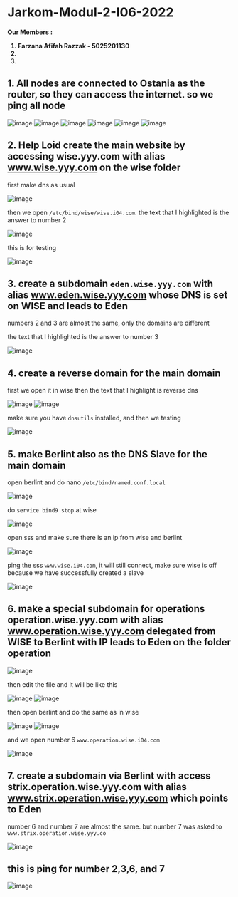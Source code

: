# Jarkom-Modul-2-I06-2022
<strong> Our Members :
1. Farzana Afifah Razzak - 5025201130
2. 
3. </strong>

## 1. All nodes are connected to Ostania as the router, so they can access the internet. so we ping all node
![image](https://user-images.githubusercontent.com/81352414/198834631-a66567ca-218b-43c9-b2c6-267e94d9dc18.png)
![image](https://user-images.githubusercontent.com/81352414/198834652-23b6ae63-1de1-4455-a85d-525cc5180431.png)
![image](https://user-images.githubusercontent.com/81352414/198834696-a20fac31-c0c6-40c1-9f68-50a62f2bc231.png)
![image](https://user-images.githubusercontent.com/81352414/198834707-2dff4e23-5fd7-4649-9706-2befc60722ec.png)
![image](https://user-images.githubusercontent.com/81352414/198834730-89623cfe-8357-4d51-8354-ae6c60e54949.png)
![image](https://user-images.githubusercontent.com/81352414/198834749-74ce500f-2411-4d84-bcc5-b7271dd0f90a.png)

## 2. Help Loid create the main website by accessing wise.yyy.com with alias www.wise.yyy.com on the wise folder

first make dns as usual

![image](https://user-images.githubusercontent.com/81352414/198834940-76ffa5db-0a04-4bd2-9f4b-8d83f687a5e0.png)

then we open `/etc/bind/wise/wise.i04.com`. the text that I highlighted is the answer to number 2

![image](https://user-images.githubusercontent.com/81352414/198835005-1ef53d81-59cf-4357-b30d-dc58db751a7f.png)

this is for testing

![image](https://user-images.githubusercontent.com/81352414/198835116-1c644b99-7988-44a5-a320-e648c9c70cf1.png)

## 3. create a subdomain `eden.wise.yyy.com` with alias www.eden.wise.yyy.com whose DNS is set on WISE and leads to Eden

numbers 2 and 3 are almost the same, only the domains are different

the text that I highlighted is the answer to number 3

![image](https://user-images.githubusercontent.com/81352414/198835235-a7c36d73-c348-48ba-b889-ed2c0136495a.png)

## 4. create a reverse domain for the main domain

first we open it in wise then the text that I highlight is reverse dns

![image](https://user-images.githubusercontent.com/81352414/198835387-9a91b8cd-df7d-4574-8093-86685ed82c98.png)
![image](https://user-images.githubusercontent.com/81352414/198835512-0cef1c29-8f31-4cb8-9915-250d21fc8240.png)

make sure you have `dnsutils` installed, and then we testing 

![image](https://user-images.githubusercontent.com/81352414/198835581-664fe57b-59d6-49a5-a64c-47c0ace9faa1.png)

## 5. make Berlint also as the DNS Slave for the main domain

open berlint and do nano `/etc/bind/named.conf.local`

![image](https://user-images.githubusercontent.com/81352414/198835851-c155c8b4-2320-4364-95a1-13a1e6a9f0f1.png)

do `service bind9 stop` at wise

![image](https://user-images.githubusercontent.com/81352414/198836008-015c7fc7-2413-464e-8127-1152592f5721.png)

open sss and make sure there is an ip from wise and berlint

![image](https://user-images.githubusercontent.com/81352414/198836072-f989b500-8c71-4922-a9f5-ba101bbebea1.png)

ping the sss `www.wise.i04.com`, it will still connect, make sure wise is off because we have successfully created a slave

![image](https://user-images.githubusercontent.com/81352414/198836193-649452f3-e59d-4154-ab94-192168e7acd0.png)

## 6. make a special subdomain for operations operation.wise.yyy.com with alias www.operation.wise.yyy.com delegated from WISE to Berlint with IP leads to Eden on the folder operation

![image](https://user-images.githubusercontent.com/81352414/198837455-d3e74316-c970-4cf1-bece-d487a7259ef3.png)

then edit the file and it will be like this

![image](https://user-images.githubusercontent.com/81352414/198837510-e5d8b0a4-a360-4d7c-99c5-9930cb432ed5.png)
![image](https://user-images.githubusercontent.com/81352414/198837536-54bb9d26-1691-45da-8d15-2292409b9296.png)

then open berlint and do the same as in wise

![image](https://user-images.githubusercontent.com/81352414/198837615-182bab27-a964-478e-b2ce-59a53d68d4ab.png)
![image](https://user-images.githubusercontent.com/81352414/198837646-6068b84d-d3c5-41b5-af24-e9c5f800ee79.png)

and we open number 6 `www.operation.wise.i04.com`

![image](https://user-images.githubusercontent.com/81352414/198837726-4271bbcc-f141-4ca7-a1ee-2a4743f30b00.png)

## 7. create a subdomain via Berlint with access strix.operation.wise.yyy.com with alias www.strix.operation.wise.yyy.com which points to Eden

number 6 and number 7 are almost the same. but number 7 was asked to `www.strix.operation.wise.yyy.co`

![image](https://user-images.githubusercontent.com/81352414/198837818-80f27e85-af65-471a-bfa4-f909c1fc033d.png)

## this is ping for number 2,3,6, and 7
![image](https://user-images.githubusercontent.com/81352414/198837872-0397401b-6f49-4b7c-bd8a-63540f6325c5.png)





